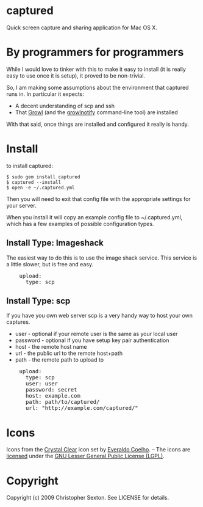 captured
========

Quick screen capture and sharing application for Mac OS X.

By programmers for programmers
==============================

While I would love to tinker with this to make it easy to install (it is really easy to use once it is setup), it proved to be non-trivial.

So, I am making some assumptions about the environment that captured runs in. In particular it expects:

 * A decent understanding of scp and ssh
 * That [Growl](http://growl.info/) (and the [growlnotify](http://growl.info/documentation/growlnotify.php) command-line tool) are installed

With that said, once things are installed and configured it really is handy.

Install
=======

to install captured:

	$ sudo gem install captured
	$ captured --install
	$ open -e ~/.captured.yml

Then you will need to exit that config file with the appropriate settings for your server.

When you install it will copy an example config file to ~/.captured.yml, which has a few examples of possible configuration types.

Install Type: Imageshack
------------------------
The easiest way to do this is to use the image shack service. This service is a little slower, but is free and easy.

<pre>
	upload:
	  type: scp
</pre>
  

Install Type: scp
-----------------

If you have you own web server scp is a very handy way to host your own captures.

 * user - optional if your remote user is the same as your local user
 * password - optional if you have setup key pair authentication
 * host - the remote host name
 * url - the public url to the remote host+path
 * path - the remote path to upload to

<pre>
	upload:
	  type: scp
	  user: user
	  password: secret
	  host: example.com
	  path: path/to/captured/
	  url: "http://example.com/captured/"
</pre>



Icons
=====

Icons from the [Crystal Clear](http://www.everaldo.com/crystal/) icon set by [Everaldo Coelho](http://en.wikipedia.org/wiki/Everaldo_Coelho). – The icons are [licensed](http://www.everaldo.com/crystal/?action=license) under the [GNU Lesser General Public License (LGPL)](http://en.wikipedia.org/wiki/GNU_Lesser_General_Public_License).


Copyright
=========

Copyright (c) 2009 Christopher Sexton. See LICENSE for details.
